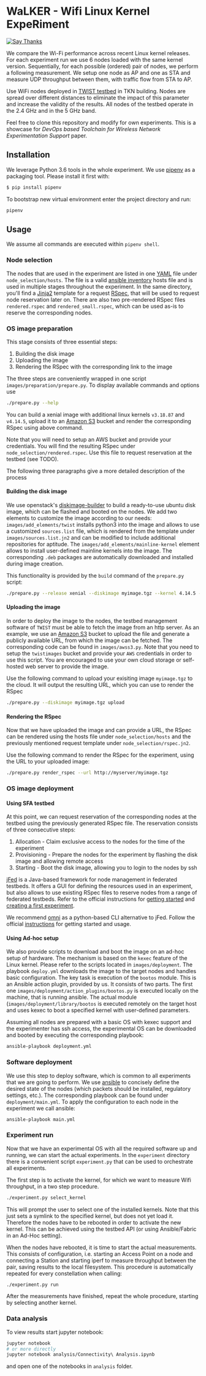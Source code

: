 # WaLKER - Wifi Linux Kernel ExpeRiment

[![Say Thanks](https://img.shields.io/badge/Say%20Thanks-!-1EAEDB.svg)](https://saythanks.io/to/mchwalisz)

We compare the Wi-Fi performance across recent Linux kernel releases.
For each experiment run we use 6 nodes loaded with the same kernel version.
Sequentially, for each possible (ordered) pair of nodes, we perform a following measurement.
We setup one node as AP and one as STA and measure UDP throughput between them, with traffic flow from STA to AP.

Use WiFi nodes deployed in [TWIST testbed](http://www.twist.tu-berlin.de/) in TKN building.
Nodes are spread over different distances to eliminate the impact of this parameter and increase the validity of the results.
All nodes of the testbed operate in the 2.4 GHz and in the 5 GHz band.

Feel free to clone this repository and modify for own experiments.
This is a showcase for *DevOps based Toolchain for Wireless Network Experimentation Support* paper.

## Installation

We leverage Python 3.6 tools in the whole experiment.
We use [pipenv](https://docs.pipenv.org/index.html) as a packaging tool.
Please install it first with:

```bash
$ pip install pipenv
```

To bootstrap new virtual environment enter the project directory and run:

```bash
pipenv
```

## Usage

We assume all commands are executed within `pipenv shell`.

### Node selection

The nodes that are used in the experiment are listed in one [YAML](https://www.yaml.org) file under `node_selection/hosts`. The file is a valid [ansible inventory](http://docs.ansible.com/ansible/latest/intro_inventory.html) hosts file and is used in multiple stages throughout the experiment.
In the same directory, you'll find a [Jinja2](http://jinja.pocoo.org/docs/2.10/) template for a request [RSpec](http://groups.geni.net/geni/wiki/GENIExperimenter/RSpecs), that will be used to request node reservation later on. There are also two pre-rendered RSpec files `rendered.rspec` and `rendered_small.rspec`, which can be used as-is to reserve the corresponding nodes.

### OS image preparation

This stage consists of three essential steps:

1. Building the disk image
2. Uploading the image
3. Rendering the RSpec with the corresponding link to the image

The three steps are conveniently wrapped in one script `images/preparation/prepare.py`. To display available commands and options use
```bash
./prepare.py --help
```

You can build a xenial image with additional linux kernels `v3.18.87` and `v4.14.5`, upload it to an [Amazon S3](https://aws.amazon.com/s3/?nc1=h_ls) bucket and render the corresponding RSpec using above command.

Note that you will need to setup an AWS bucket and provide your credentials. You will find the resulting RSpec under `node_selection/rendered.rspec`. Use this file to request reservation at the testbed (see TODO).

The following three paragraphs give a more detailed description of the process

#### Building the disk image

We use openstack's [diskimage-builder](https://docs.openstack.org/diskimage-builder/latest/) to build a ready-to-use ubuntu disk image, which can be flashed and booted on the nodes. We add two elements to customize the image according to our needs: `images/add_elements/twist` installs python3 into the image and allows to use a customized `sources.list` file, which is rendered from the template under `images/sources.list.jn2` and can be modified to include additional repositories for aptitude. The `images/add_elements/mainline-kernel` element allows to install user-defined mainline kernels into the image. The corresponding `.deb` packages are automatically downloaded and installed during image creation.

This functionality is provided by the `build` command of the `prepare.py` script:

```bash
./prepare.py --release xenial --diskimage myimage.tgz --kernel 4.14.5 --kernel 3.18.87 build
```

#### Uploading the image

In order to deploy the image to the nodes, the testbed management software of `TWIST` must be able to fetch the image from an http server. As an example, we use an [Amazon S3](https://aws.amazon.com/s3/?nc1=h_ls) bucket to upload the file and generate a publicly available URL, from which the image can be fetched. The corresponding code can be found in `images/awss3.py`. Note that you need to setup the `twistimages` bucket and provide your `AWS` credentials in order to use this script. You are encouraged to use your own cloud storage or self-hosted web server to provide the image.

Use the following command to upload your exisiting image `myimage.tgz` to the cloud. It will output the resulting URL, which you can use to render the RSpec

```bash
./prepare.py --diskimage myimage.tgz upload
```

#### Rendering the RSpec

Now that we have uploaded the image and can provide a URL, the RSpec can be rendered using the hosts file under `node_selection/hosts` and the previously mentioned request template under `node_selection/rspec.jn2`.

Use the following command to render the RSpec for the experiment, using the URL to your uploaded image:

```bash
./prepare.py render_rspec --url http://myserver/myimage.tgz
```

### OS image deployment

#### Using SFA testbed

At this point, we can request reservation of the corresponding nodes at the testbed using the previously generated RSpec file. The reservation consists of three consecutive steps:

1. Allocation - Claim exclusive access to the nodes for the time of the experiment
2. Provisioning - Prepare the nodes for the experiment by flashing the disk image and allowing remote access
3. Starting - Boot the disk image, allowing you to login to the nodes by ssh

[jFed](http://jfed.iminds.be/) is a Java-based framework for node management in federated testbeds. It offers a GUI for defining the resources used in an experiment, but also allows to use existing RSpec files to reserve nodes from a range of federated testbeds. Refer to the official instructions for [getting started](http://jfed.iminds.be/get_started/) and [creating a first experiment](http://doc.ilabt.iminds.be/jfed-documentation-5.7/firstexperiment.html).

We recommend [omni](https://github.com/GENI-NSF/geni-tools/wiki/Omni) as a python-based CLI alternative to jFed. Follow the official [instructions](https://github.com/GENI-NSF/geni-tools/wiki/Omni) for getting started and usage.

#### Using Ad-hoc setup

We also provide scripts to download and boot the image on an ad-hoc setup of hardware. The mechanism is based on the `kexec` feature of the Linux kernel.
Please refer to the scripts located in `images/deployment`. The playbook `deploy.yml` downloads the image to the target nodes and handles basic configuration. The key task is execution of the `bootos` module. This is an Ansible action plugin, provided by us. It consists of two parts. The first one `images/deployment/action_plugins/bootos.py` is executed locally on the machine, that is running ansible. The actual module (`images/deployment/library/bootos` is executed remotely on the target host and uses kexec to boot a specified kernel with user-defined parameters.

Assuming all nodes are prepared with a basic OS with kexec support and the experimenter has ssh access, the experimental OS can be downloaded and booted by executing the corresponding playbook:

```bash
ansible-playbook deployment.yml
```

### Software deployment

We use this step to deploy software, which is common to all experiments that we are going to perform. We use [ansible](https://www.ansible.com/) to concisely define the desired state of the nodes (which packets should be installed, regulatory settings, etc.). The corresponding playbook can be found under `deployment/main.yml`. To apply the configuration to each node in the experiment we call ansible:

```bash
ansible-playbook main.yml
```

### Experiment run

Now that we have an experimental OS with all the required software up and running, we can start the actual experiments. In the `experiment` directory there is a convenient script `experiment.py` that can be used to orchestrate all experiments.

The first step is to activate the kernel, for which we want to measure Wifi throughput, in a two step procedure.

```bash
./experiment.py select_kernel
```

This will prompt the user to select one of the installed kernels. Note that this just sets a symlink to the specified kernel, but does not yet load it. Therefore the nodes have to be rebooted in order to activate the new kernel. This can be achieved using the testbed API (or using Ansible/Fabric in an Ad-Hoc setting).

When the nodes have rebooted, it is time to start the actual measurements. This consists of configuration, i.e. starting an Access Point on a node and connecting a Station and starting iperf to measure throughput between the pair, saving results to the local filesystem. This procedure is automatically repeated for every constellation when calling:

```bash
./experiment.py run
```

After the measurements have finished, repeat the whole procedure, starting by selecting another kernel.

### Data analysis

To view results start jupyter notebook:

```bash
jupyter notebook
# or more directly
jupyter notebook analysis/Connectivity\ Analysis.ipynb
```

and open one of the notebooks in `analysis` folder.
